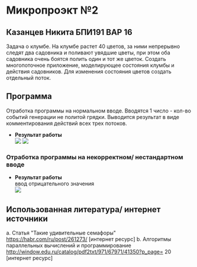 # Микропроэкт №2

## Казанцев Никита БПИ191 ВАР 16

Задача о клумбе. На клумбе растет 40 цветов, за ними непрерывно
следят два садовника и поливают увядшие цветы, при этом оба садовника
очень боятся полить один и тот же цветок. Создать многопоточное
приложение, моделирующее состояния клумбы и действия садовников. Для
изменения состояния цветов создать отдельный поток.

## Программа
Отработка программы на нормальном вводе. Вводятся 1 число - кол-во событий генерации не политой грядки. Выводится результат в виде комментирования действий всех трех потоков.
- **Результат работы**</br>
  ![](https://github.com/isp13/HSE_FCS_SE-FASM/blob/master/MicroProject2/Examples/res1.PNG)
  ![](https://github.com/isp13/HSE_FCS_SE-FASM/blob/master/MicroProject2/Examples/res2.PNG)
 

### Отработка программы на некорректном/ нестандартном вводе
- **Результат работы**</br>
  ввод отрицательного значения</br>
![](https://github.com/isp13/HSE_FCS_SE-FASM/blob/master/MicroProject2/Examples/res3.PNG)


## Использованная литература/ интернет источники
a. Статья "Такие удивительные семафоры" https://habr.com/ru/post/261273/
[интернет ресурс]
b. Алгоритмы параллельных вычислений и
программирование http://window.edu.ru/catalog/pdf2txt/971/67971/41350?p_page=
20 [интернет ресурс]
